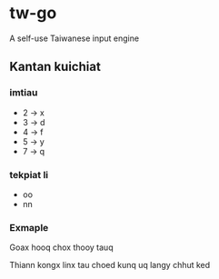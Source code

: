 # tw-go
A self-use Taiwanese input engine


## Kantan kuichiat

### imtiau
* 2 -> x
* 3 -> d
* 4 -> f
* 5 -> y
* 7 -> q

### tekpiat li
* oo
* nn

### Exmaple

Goax hooq chox thooy tauq

Thiann kongx linx tau choed kunq uq langy chhut ked
